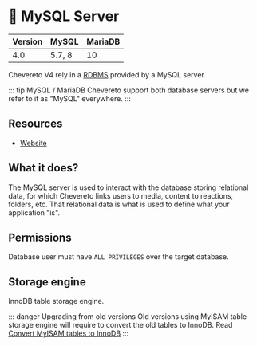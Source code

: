 # 🐬 MySQL Server

| Version | MySQL  | MariaDB |
| ------- | ------ | ------- |
| 4.0     | 5.7, 8 | 10      |

Chevereto V4 rely in a [RDBMS](https://en.wikipedia.org/wiki/Relational_database) provided by a MySQL server.

::: tip MySQL / MariaDB
Chevereto support both database servers but we refer to it as "MySQL" everywhere.
:::

## Resources

* [Website](https://www.mysql.com/)

## What it does?

The MySQL server is used to interact with the database storing relational data, for which Chevereto links users to media, content to reactions, folders, etc. That relational data is what is used to define what your application "is".

## Permissions

Database user must have `ALL PRIVILEGES` over the target database.

## Storage engine

InnoDB table storage engine.

::: danger Upgrading from old versions
Old versions using MyISAM table storage engine will require to convert the old tables to InnoDB. Read [Convert MyISAM tables to InnoDB](https://dev.mysql.com/doc/refman/8.0/en/converting-tables-to-innodb.html)
:::
